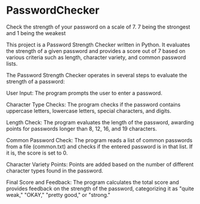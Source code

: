 # PasswordChecker
Check the strength of your password on a scale of 7. 7 being the strongest and 1 being the weakest

This project is a Password Strength Checker written in Python. It evaluates the strength of a given password and provides a score out of 7 based on various criteria such as length, character variety, and common password lists.

The Password Strength Checker operates in several steps to evaluate the strength of a password:

User Input: The program prompts the user to enter a password.

Character Type Checks: The program checks if the password contains uppercase letters, lowercase letters, special characters, and digits.

Length Check: The program evaluates the length of the password, awarding points for passwords longer than 8, 12, 16, and 19 characters.

Common Password Check: The program reads a list of common passwords from a file (common.txt) and checks if the entered password is in that list. If it is, the score is set to 0.

Character Variety Points: Points are added based on the number of different character types found in the password.

Final Score and Feedback: The program calculates the total score and provides feedback on the strength of the password, categorizing it as "quite weak," "OKAY," "pretty good," or "strong."
